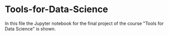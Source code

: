 # Tools-for-Data-Science
In this file the Jupyter notebook for the final project of the course "Tools for Data Science" is shown.
